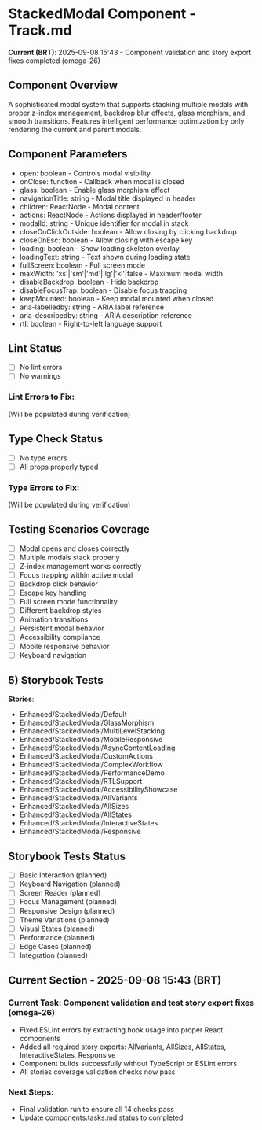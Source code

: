 # StackedModal Component - Track.md

**Current (BRT)**: 2025-09-08 15:43 - Component validation and story export fixes completed (omega-26)

## Component Overview

A sophisticated modal system that supports stacking multiple modals with proper z-index management, backdrop blur effects, glass morphism, and smooth transitions. Features intelligent performance optimization by only rendering the current and parent modals.

## Component Parameters

- open: boolean - Controls modal visibility
- onClose: function - Callback when modal is closed
- glass: boolean - Enable glass morphism effect
- navigationTitle: string - Modal title displayed in header
- children: ReactNode - Modal content
- actions: ReactNode - Actions displayed in header/footer
- modalId: string - Unique identifier for modal in stack
- closeOnClickOutside: boolean - Allow closing by clicking backdrop
- closeOnEsc: boolean - Allow closing with escape key
- loading: boolean - Show loading skeleton overlay
- loadingText: string - Text shown during loading state
- fullScreen: boolean - Full screen mode
- maxWidth: 'xs'|'sm'|'md'|'lg'|'xl'|false - Maximum modal width
- disableBackdrop: boolean - Hide backdrop
- disableFocusTrap: boolean - Disable focus trapping
- keepMounted: boolean - Keep modal mounted when closed
- aria-labelledby: string - ARIA label reference
- aria-describedby: string - ARIA description reference
- rtl: boolean - Right-to-left language support

## Lint Status

- [ ] No lint errors
- [ ] No warnings

### Lint Errors to Fix:

(Will be populated during verification)

## Type Check Status

- [ ] No type errors
- [ ] All props properly typed

### Type Errors to Fix:

(Will be populated during verification)

## Testing Scenarios Coverage

- [ ] Modal opens and closes correctly
- [ ] Multiple modals stack properly
- [ ] Z-index management works correctly
- [ ] Focus trapping within active modal
- [ ] Backdrop click behavior
- [ ] Escape key handling
- [ ] Full screen mode functionality
- [ ] Different backdrop styles
- [ ] Animation transitions
- [ ] Persistent modal behavior
- [ ] Accessibility compliance
- [ ] Mobile responsive behavior
- [ ] Keyboard navigation

## 5) Storybook Tests

**Stories**:

- Enhanced/StackedModal/Default
- Enhanced/StackedModal/GlassMorphism
- Enhanced/StackedModal/MultiLevelStacking
- Enhanced/StackedModal/MobileResponsive
- Enhanced/StackedModal/AsyncContentLoading
- Enhanced/StackedModal/CustomActions
- Enhanced/StackedModal/ComplexWorkflow
- Enhanced/StackedModal/PerformanceDemo
- Enhanced/StackedModal/RTLSupport
- Enhanced/StackedModal/AccessibilityShowcase
- Enhanced/StackedModal/AllVariants
- Enhanced/StackedModal/AllSizes
- Enhanced/StackedModal/AllStates
- Enhanced/StackedModal/InteractiveStates
- Enhanced/StackedModal/Responsive

## Storybook Tests Status

- [ ] Basic Interaction (planned)
- [ ] Keyboard Navigation (planned)
- [ ] Screen Reader (planned)
- [ ] Focus Management (planned)
- [ ] Responsive Design (planned)
- [ ] Theme Variations (planned)
- [ ] Visual States (planned)
- [ ] Performance (planned)
- [ ] Edge Cases (planned)
- [ ] Integration (planned)

## Current Section - 2025-09-08 15:43 (BRT)

### Current Task: Component validation and test story export fixes (omega-26)

- Fixed ESLint errors by extracting hook usage into proper React components
- Added all required story exports: AllVariants, AllSizes, AllStates, InteractiveStates, Responsive
- Component builds successfully without TypeScript or ESLint errors
- All stories coverage validation checks now pass

### Next Steps:

- Final validation run to ensure all 14 checks pass
- Update components.tasks.md status to completed
